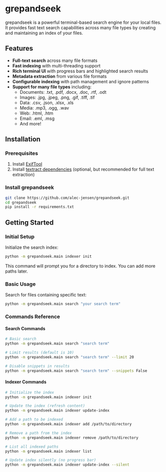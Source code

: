# grepandseek

grepandseek is a powerful terminal-based search engine for your local files. It provides fast text search capabilities across many file types by creating and maintaining an index of your files.

## Features

- **Full-text search** across many file formats
- **Fast indexing** with multi-threading support
- **Rich terminal UI** with progress bars and highlighted search results
- **Metadata extraction** from various file formats
- **Configurable indexing** with path management and ignore patterns
- **Support for many file types** including:
  - Documents: .txt, .pdf, .docx, .doc, .rtf, .odt
  - Images: .jpg, .jpeg, .png, .gif, .tiff, .tif
  - Data: .csv, .json, .xlsx, .xls
  - Media: .mp3, .ogg, .wav
  - Web: .html, .htm
  - Email: .eml, .msg
  - And more!

## Installation

### Prerequisites

1. Install [ExifTool](https://exiftool.org/install.html)
2. Install [textract dependencies](https://textract.readthedocs.io/en/stable/installation.html) (optional, but recommended for full text extraction)

### Install grepandseek

```bash
git clone https://github.com/alec-jensen/grepandseek.git
cd grepandseek
pip install -r requirements.txt
```

## Getting Started

### Initial Setup

Initialize the search index:

```bash
python -m grepandseek.main indexer init
```

This command will prompt you for a directory to index. You can add more paths later.

### Basic Usage

Search for files containing specific text:

```bash
python -m grepandseek.main search "your search term"
```

### Commands Reference

#### Search Commands

```bash
# Basic search
python -m grepandseek.main search "search term"

# Limit results (default is 10)
python -m grepandseek.main search "search term" --limit 20

# Disable snippets in results
python -m grepandseek.main search "search term" --snippets False
```

#### Indexer Commands

```bash
# Initialize the index
python -m grepandseek.main indexer init

# Update the index (refresh content)
python -m grepandseek.main indexer update-index

# Add a path to be indexed
python -m grepandseek.main indexer add /path/to/directory

# Remove a path from the index
python -m grepandseek.main indexer remove /path/to/directory

# List all indexed paths
python -m grepandseek.main indexer list

# Update index silently (no progress bar)
python -m grepandseek.main indexer update-index --silent
```

